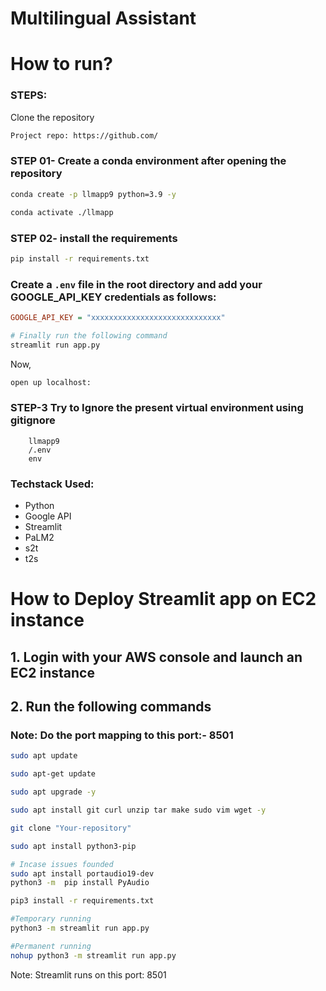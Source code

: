 # Multilingual Assistant 


# How to run?
### STEPS:

Clone the repository

```bash
Project repo: https://github.com/
```
### STEP 01- Create a conda environment after opening the repository

```bash
conda create -p llmapp9 python=3.9 -y
```

```bash
conda activate ./llmapp
```


### STEP 02- install the requirements
```bash
pip install -r requirements.txt
```
### Create a `.env` file in the root directory and add your GOOGLE_API_KEY credentials as follows:

```ini
GOOGLE_API_KEY = "xxxxxxxxxxxxxxxxxxxxxxxxxxxxx"
```


```bash
# Finally run the following command
streamlit run app.py
```

Now,
```bash
open up localhost:
```
### STEP-3 Try to Ignore the present virtual environment using gitignore

```gitignore
    llmapp9
    /.env
    env
```
### Techstack Used:

- Python
- Google API
- Streamlit
- PaLM2
- s2t
- t2s


# How to Deploy Streamlit app on EC2 instance

## 1. Login with your AWS console and launch an EC2 instance

## 2. Run the following commands

### Note: Do the port mapping to this port:- 8501

```bash
sudo apt update
```

```bash
sudo apt-get update
```

```bash
sudo apt upgrade -y
```

```bash
sudo apt install git curl unzip tar make sudo vim wget -y
```


```bash
git clone "Your-repository"
```

```bash
sudo apt install python3-pip
```
``` bash
# Incase issues founded 
sudo apt install portaudio19-dev
python3 -m  pip install PyAudio
```

```bash
pip3 install -r requirements.txt
```

```bash
#Temporary running
python3 -m streamlit run app.py
```

```bash
#Permanent running
nohup python3 -m streamlit run app.py
```
Note: Streamlit runs on this port: 8501

